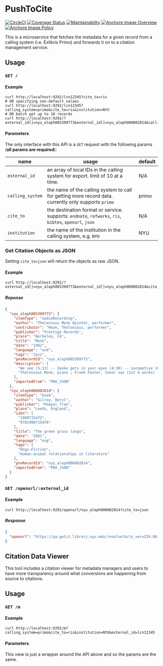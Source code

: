 # PushToCite

[![CircleCI](https://circleci.com/gh/NYULibraries/push_to_cite.svg?style=svg)](https://circleci.com/gh/NYULibraries/push_to_cite)
[![Coverage Status](https://coveralls.io/repos/github/NYULibraries/push_to_cite/badge.svg?branch=master)](https://coveralls.io/github/NYULibraries/push_to_cite?branch=master)
[![Maintainability](https://api.codeclimate.com/v1/badges/d877057903a687d5ac36/maintainability)](https://codeclimate.com/github/NYULibraries/push_to_cite/maintainability)
[![Anchore Image Overview](https://anchore.io/service/badges/image/bf11bfdf428b679b28ae99fa6be65de1071bfcb15ffdbc677b81d075fdc3607b)](https://anchore.io/image/dockerhub/nyulibraries%2Fpushtocite%3Amaster)
[![Anchore Image Policy](https://anchore.io/service/badges/policy/bf11bfdf428b679b28ae99fa6be65de1071bfcb15ffdbc677b81d075fdc3607b?registry=dockerhub&repository=nyulibraries/pushtocite&tag=master)](https://anchore.io)

This is a microservice that fetches the metadata for a given record from a calling system (i.e. Exlibris Primo) and forwards it on to a citation management service.

## Usage

### `GET /`

#### Example

```
curl http://localhost:9292/lcn12345?cite_to=ris
# OR specifying non-default values
curl http://localhost:9292/lcn12345?calling_system=primo&cite_to=ris&institution=NYU
# OR batch get up to 10 records
curl http://localhost:9292/?external_id[]=nyu_aleph005399773&external_id[]=nyu_aleph000802014&calling_system=primo&institution=NYU&cite_to=ris"
```

#### Parameters

The only interface with this API is a `GET` request with the following params (**all params are required**):

|name|usage|default|
|----|-----|-------|
| `external_id` | an array of local IDs in the calling system for export. limit of 10 at a time. | N/A |
| `calling_system` | the name of the calling system to call for getting more record data. currently only supports `primo` | primo |
| `cite_to` | the destination format or service. supports: `endnote`, `refworks`, `ris`, `bibtex`, `openurl`, `json` | N/A |
| `institution` | the name of the institution in the calling system, e.g. `NYU` | NYU |

### Get Citation Objects as JSON

Setting `cite_to=json` will return the objects as raw JSON.

#### Example

```
curl http://localhost:9292/?external_id[]=nyu_aleph005399773&external_id[]=nyu_aleph000802014&cite_to=json
```

##### Reponse

```json
{
  "nyu_aleph005399773": {
    "itemType": "audioRecording",
    "author": "Thelonious Monk Quintet, performer",
    "contributor": "Monk, Thelonious, performer",
    "publisher": "Prestige Records",
    "place": "Berkeley, CA",
    "title": "Monk",
    "date": "1982",
    "language": "und",
    "tags": "Jazz",
    "pnxRecordId": "nyu_aleph005399773",
    "description": [
      "We see (5:13) -- Smoke gets in your eyes (4:30) -- Locomotive (6:20) -- Hackensack (5:10) -- Let's call this (4:58) -- Think of one (take 2) (5:40) -- Think of one (take 1) (5:36).",
      "Thelonious Monk, piano ; Frank Foster, tenor sax (1st 4 works) ; Ray Copeland, trumpet (1st 4 works) ; Curly Russell, bass (1st 4 works) ; Art Blakey, drums (1st 4 works) ; Sonny Rollins, tenor sax (last 3 works) ; Julius Watkins, french horn (last 3 works) ; Percy Heath, bass (last 3 works) ; Willie Jones, drums (last 3 works)."
    ],
    "importedFrom": "PNX_JSON"
  },
  "nyu_aleph000802014": {
    "itemType": "book",
    "author": "Gilroy, Beryl",
    "publisher": "Peepal Tree",
    "place": "Leeds, England",
    "isbn": [
      "1900715473",
      "9781900715478"
    ],
    "title": "The green grass tango",
    "date": "2001",
    "language": "eng",
    "tags": [
      "Dogs–Fiction",
      "Human-animal relationships in literature"
    ],
    "pnxRecordId": "nyu_aleph000802014",
    "importedFrom": "PNX_JSON"
  }
}
```

### `GET /openurl/:external_id`

#### Example

```
curl http://localhost:9292/openurl/nyu_aleph000802014?cite_to=json
```

##### Response

```json
{
  "openurl": "https://qa.getit.library.nyu.edu/resolve?&ctx_ver=Z39.88-2004&ctx_enc=info:ofi/enc:UTF-8&ctx_tim=2018-11-28T17%3A00%3A16IST&url_ver=Z39.88-2004&url_ctx_fmt=infofi/fmt:kev:mtx:ctx&rfr_id=info:sid/primo.exlibrisgroup.com:primo-nyu_aleph000802014&rft_val_fmt=info:ofi/fmt:kev:mtx:book&rft.genre=book&rft.jtitle=&rft.btitle=The%20green%20grass%20tango&rft.aulast=Gilroy&rft.aufirst=Beryl.&rft.auinit=&rft.auinit1=&rft.auinitm=&rft.ausuffix=&rft.au=Gilroy,%20Beryl&rft.aucorp=&rft.volume=&rft.issue=&rft.part=&rft.quarter=&rft.ssn=&rft.spage=&rft.epage=&rft.pages=&rft.artnum=&rft.pub=Peepal%20Tree&rft.place=Leeds,%20England&rft.issn=&rft.eissn=&rft.isbn=1900715473&rft.sici=&rft.coden=&rft_id=info:doi/&rft.object_id=&rft.primo=nyu_aleph000802014&rft.eisbn=&rft_dat=%3Cnyu_aleph%3E000802014%3C/nyu_aleph%3E%3Cgrp_id%3E362421894%3C/grp_id%3E%3Coa%3E%3C/oa%3E%3Curl%3E%3C/url%3E&rft_id=info:oai/&req.language=eng"
}
```

## Citation Data Viewer

This tool includes a citation viewer for metadata managers and users to have more transparency around what conversions are happening from source to citations.

## Usage

### `GET /m`

#### Example

```
curl http://localhost:9292/m?calling_system=primo&cite_to=ris&institution=NYU&external_id=lcn12345
```

#### Parameters

This view is just a wrapper around the API above and so the params are the same.

